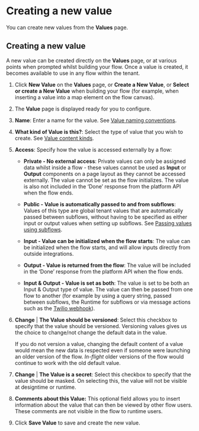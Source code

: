 # Creating a new value

<head>
  <meta name="guidename" content="Flow"/>
  <meta name="context" content="GUID-8f17a05f-fff5-44b4-af66-a810ebf4b8d2"/>
</head>


You can create new values from the **Values** page.

## Creating a new value

A new value can be created directly on the **Values** page, or at various points when prompted whilst building your flow. Once a value is created, it becomes available to use in any flow within the tenant.

1.  Click **New Value** on the **Values** page, or **Create a New Value**, or **Select or create a New Value** when building your flow \(for example, when inserting a value into a map element on the flow canvas\).
2.  The **Value** page is displayed ready for you to configure.
3.  **Name**: Enter a name for the value. See [Value naming conventions](/docs/Atomsphere/Flow/topics/c-flo-Value_Naming_Conventions_217e78cd-f068-43e3-85d2-5da28a110dcb.md).
4.  **What kind of Value is this?**: Select the type of value that you wish to create. See [Value content kinds](/docs/Atomsphere/Flow/topics/c-flo-Values_Content_Types_782220dc-722d-4d55-8576-e0274117e190.md).
5.  **Access**: Specify how the value is accessed externally by a flow:
    -   **Private - No external access**: Private values can only be assigned data whilst inside a flow - these values cannot be used as **Input** or **Output** components on a page layout as they cannot be accessed externally. The value cannot be set as the flow initializes. The value is also not included in the ‘Done’ response from the platform API when the flow ends.

    -   **Public - Value is automatically passed to and from subflows**: Values of this type are global tenant values that are automatically passed between subflows, without having to be specified as either input or output values when setting up subflows. See [Passing values using subflows](/docs/Atomsphere/Flow/topics/c-flo-Subflows_passing-values_8a94d936-7c7c-4e50-8706-6652dcf1e0c9.md).

    -   **Input - Value can be initialized when the flow starts**: The value can be initialized when the flow starts, and will allow inputs directly from outside integrations.

    -   **Output - Value is returned from the flow**: The value will be included in the ‘Done’ response from the platform API when the flow ends.

    -   **Input & Output - Value is set as both**: The value is set to be both an Input & Output type of value. The value can then be passed from one flow to another \(for example by using a query string, passed between subflows, the Runtime for subflows or via message actions such as the [Twilio webhook](https://www.twilio.com/docs/glossary/what-is-a-webhook)\).

6.  **Change** \| **The Value should be versioned**: Select this checkbox to specify that the value should be versioned. Versioning values gives us the choice to change/not change the default data in the value.

    If you do not version a value, changing the default content of a value would mean the new data is respected even if someone were launching an older version of the flow. *In-flight* older versions of the flow would continue to work with the old default value.

7.  **Change** \| **The Value is a secret**: Select this checkbox to specify that the value should be masked. On selecting this, the value will not be visible at designtime or runtime.

8. **Comments about this Value:** This optional field allows you to insert information about the value that can then be viewed by other flow users. These comments are not visible in the flow to runtime users.

9. Click **Save Value** to save and create the new value.